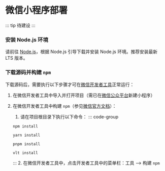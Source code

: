 # 微信小程序部署 <Badge type="tip" text="尚未完成" />

::: tip
待建设
:::

### 安装 Node.js 环境

请前往 [Node.js](https://nodejs.org/zh-cn/download)，根据 Node.js 引导下载并安装 Node.js 环境。推荐安装最新 LTS 版本。

### 下载源码并构建 `npm`

下载源码后，需要执行以下步骤才可在[微信开发者工具](https://developers.weixin.qq.com/miniprogram/dev/devtools/download.html)正常运行：

1. 在微信开发者工具中导入并打开项目（需已在[微信公众平台](https://mp.weixin.qq.com/)新建小程序）
2. 在微信开发者工具中构建 `npm`（参见[微信官方文档](https://developers.weixin.qq.com/miniprogram/dev/devtools/npm.html)）：
    1. 请在项目根目录下执行以下命令：
    ::: code-group
    ```Shell [npm]
    npm install
    ```

    ```Shell [Yarn]
    yarn install
    ```
   
    ```Shell [pnpm]
    pnpm install
    ```

    ```Shell [vlt]
    vlt install
    ```
    :::
    2. 在微信开发者工具中，点击开发者工具中的菜单栏：工具 --> 构建 `npm` 
